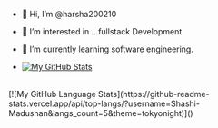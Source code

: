 - 👋 Hi, I’m @harsha200210
- 👀 I’m interested in ...fullstack Development
- 🌱 I’m currently learning software engineering.

- [![My GitHub Stats](https://github-readme-stats.vercel.app/api/?username=Shashi-Madushan&count_private=true&theme=tokyonight&showicons=true)]()
<br>
[![My GitHub Language Stats](https://github-readme-stats.vercel.app/api/top-langs/?username=Shashi-Madushan&langs_count=5&theme=tokyonight)]()
  
<!---
harsha200210/harsha200210 is a ✨ special ✨ repository because its `README.md` (this file) appears on your GitHub profile.
You can click the Preview link to take a look at your changes.
--->
